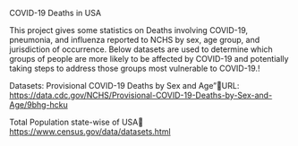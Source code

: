 COVID-19 Deaths in USA

This project gives some statistics on Deaths involving COVID-19, pneumonia, and influenza reported to NCHS by sex, age group, and jurisdiction of occurrence.
Below datasets are used to determine which groups of people are more likely to be affected by COVID-19 and potentially taking steps to address those groups most vulnerable to COVID-19.!

Datasets:
Provisional COVID-19 Deaths by Sex and Age”URL:
https://data.cdc.gov/NCHS/Provisional-COVID-19-Deaths-by-Sex-and-Age/9bhg-hcku

Total Population state-wise of USA
https://www.census.gov/data/datasets.html

